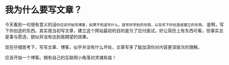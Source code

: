 # 我为什么要写文章？

<style>
  /* 限制最大宽度为800像素 */
  body {
    max-width: 75%;
    position: relative;
    left:10px;
  }
</style>

今天看到一句很有意义的话`你应该开始写博客，如果不知道写什么，就写你学到的东西，以及写下你创造或建立的东西。` 是啊，写下你创造的东西。其实我当初写文章，建立这个网站最初的目的是为了应付面试，好让简历上有东西可看，但事实总是事与愿违，貌似并没有达到我期望的效果。

现在仔细思考下，写写文章、博客，似乎并没有什么坏处，文章写多了能加深你对内容更深层次的理解。

应该开始一个博客。拥有自己的互联网小角落对灵魂有益！
